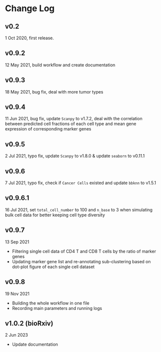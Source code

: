 Change Log
==========

## v0.2
1 Oct 2020, first release.

## v0.9.2
12 May 2021, build workflow and create documentation

## v0.9.3
18 May 2021, bug fix, deal with more tumor types

## v0.9.4
11 Jun 2021, bug fix, update `Scanpy` to v1.7.2, deal with the correlation between predicted cell fractions of each cell type and mean gene expression of corresponding marker genes

## v0.9.5
2 Jul 2021, typo fix, update `Scanpy` to v1.8.0 & update `seaborn` to v0.11.1

## v0.9.6
7 Jul 2021, typo fix, check if `Cancer Cells` existed and update `bbknn` to v1.5.1

## v0.9.6.1
16 Jul 2021, set `total_cell_number` to 100 and `n_base` to 3 when simulating bulk cell data for better keeping cell type diversity

## v0.9.7
13 Sep 2021
- Filtering single cell data of CD4 T and CD8 T cells by the ratio of marker genes
- Updating marker gene list and re-annotating sub-clustering based on dot-plot figure of each single cell dataset

## v0.9.8
19 Nov 2021
- Building the whole workflow in one file
- Recording main parameters and running logs

## v1.0.2 (bioRxiv)
2 Jun 2023
- Update documentation
